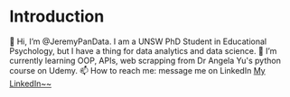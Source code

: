 <h1> Introduction </h1>
👋 Hi, I’m @JeremyPanData. I am a UNSW PhD Student in Educational Psychology, but I have a thing for data analytics and data science. 
🌱 I’m currently learning OOP, APIs, web scrapping from Dr Angela Yu's python course on Udemy.  
📫 How to reach me: message me on LinkedIn <a href="https://www.linkedin.com/in/jeremy-pan-jiadong"> My LinkedIn~~ </a>





<!---
JeremyPanData/JeremyPanData is a ✨ special ✨ repository because its `README.md` (this file) appears on your GitHub profile.
You can click the Preview link to take a look at your changes.
--->
